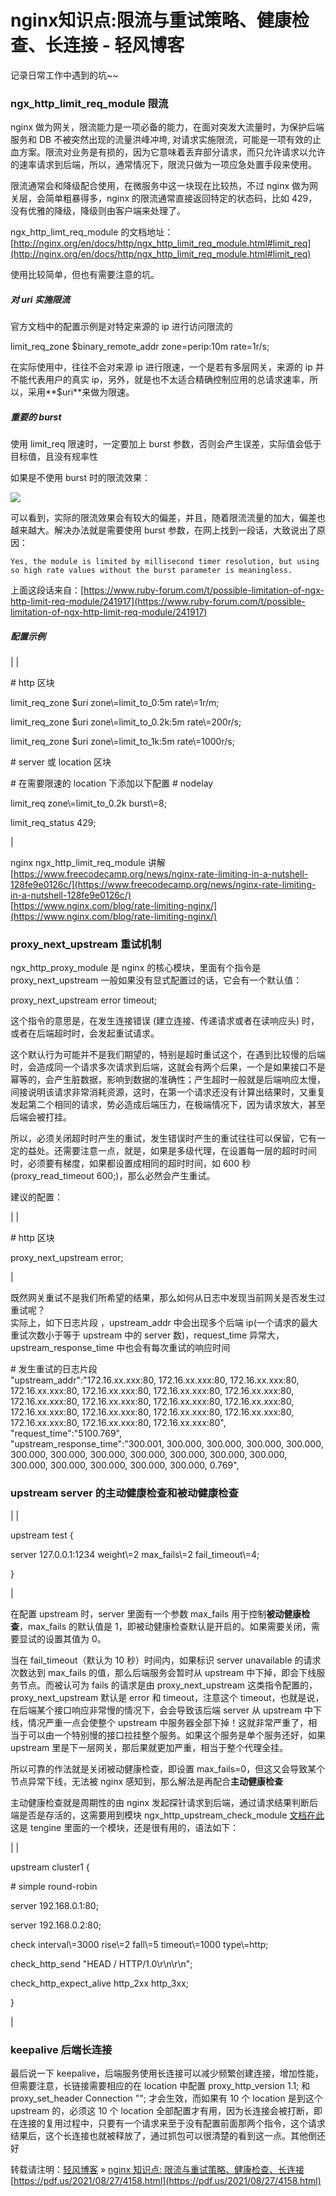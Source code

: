 # nginx知识点:限流与重试策略、健康检查、长连接 - 轻风博客
记录日常工作中遇到的坑\~~

### ngx_http_limit_req_module 限流

nginx 做为网关，限流能力是一项必备的能力，在面对突发大流量时，为保护后端服务和 DB 不被突然出现的流量洪峰冲垮, 对请求实施限流，可能是一项有效的止血方案。限流对业务是有损的，因为它意味着丢弃部分请求，而只允许请求以允许的速率请求到后端，所以，通常情况下，限流只做为一项应急处置手段来使用。

限流通常会和降级配合使用，在微服务中这一块现在比较热，不过 nginx 做为网关层，会简单粗暴得多，nginx 的限流通常直接返回特定的状态码，比如 429，没有优雅的降级，降级则由客户端来处理了。

ngx_http_limt_req_module 的文档地址：[http://nginx.org/en/docs/http/ngx_http_limit_req_module.html#limit_req](http://nginx.org/en/docs/http/ngx_http_limit_req_module.html#limit_req)

使用比较简单，但也有需要注意的坑。

##### 对 uri 实施限流

官方文档中的配置示例是对特定来源的 ip 进行访问限流的

limit_req_zone $binary_remote_addr zone=perip:10m rate=1r/s;

在实际使用中，往往不会对来源 ip 进行限速，一个是若有多层网关，来源的 ip 并不能代表用户的真实 ip，另外，就是也不太适合精确控制应用的总请求速率，所以，采用**$uri**来做为限速。

##### 重要的 burst

使用 limit_req 限速时，一定要加上 burst 参数，否则会产生误差，实际值会低于目标值，且没有规率性

如果是不使用 burst 时的限流效果：

![](http://pdf.us/wp-content/uploads/2021/08/Dingtalk_20210827134746.jpg)

可以看到，实际的限流效果会有较大的偏差，并且，随着限流流量的加大，偏差也越来越大。解决办法就是需要使用 burst 参数，在网上找到一段话，大致说出了原因：

`Yes, the module is limited by millisecond timer resolution, but using so high rate values without the burst parameter is meaningless.`

上面这段话来自：[https://www.ruby-forum.com/t/possible-limitation-of-ngx-http-limit-req-module/241917](https://www.ruby-forum.com/t/possible-limitation-of-ngx-http-limit-req-module/241917)

##### 配置示例

\|  \| 

\# http 区块

limit_req_zone  $uri  zone\\=limit_to_0:5m  rate\\=1r/m;

limit_req_zone  $uri  zone\\=limit_to_0.2k:5m  rate\\=200r/s;

limit_req_zone  $uri  zone\\=limit_to_1k:5m  rate\\=1000r/s;

\# server 或 location 区块

\# 在需要限速的 location 下添加以下配置 # nodelay

limit_req zone\\=limit_to_0.2k  burst\\=8;

limit_req_status  429;

 \|

nginx ngx_http_limit_req_module 讲解  
[https://www.freecodecamp.org/news/nginx-rate-limiting-in-a-nutshell-128fe9e0126c/](https://www.freecodecamp.org/news/nginx-rate-limiting-in-a-nutshell-128fe9e0126c/)  
[https://www.nginx.com/blog/rate-limiting-nginx/](https://www.nginx.com/blog/rate-limiting-nginx/)

### proxy_next_upstream 重试机制

ngx_http_proxy_module 是 nginx 的核心模块，里面有个指令是 proxy_next_upstream 一般如果没有显式配置过的话，它会有一个默认值：

proxy_next_upstream error timeout;

这个指令的意思是，在发生连接错误 (建立连接、传递请求或者在读响应头) 时，或者在后端超时时，会发起重试请求。

这个默认行为可能并不是我们期望的，特别是超时重试这个，在遇到比较慢的后端时，会造成同一个请求多次请求到后端，这就会有两个后果，一个是如果接口不是幂等的，会产生脏数据，影响到数据的准确性；产生超时一般就是后端响应太慢，间接说明该请求非常消耗资源，这时，在第一个请求还没有计算出结果时，又重复发起第二个相同的请求，势必造成后端压力，在极端情况下，因为请求放大，甚至后端会被打挂。

所以，必须关闭超时时产生的重试，发生错误时产生的重试往往可以保留，它有一定的益处。还需要注意一点，就是，如果是多级代理，在设置每一层的超时时间时，必须要有梯度，如果都设置成相同的超时时间，如 600 秒 (proxy_read_timeout 600;)，那么必然会产生重试。

建议的配置：

\|  \| 

\# http 区块

proxy_next_upstream error;

 \|

既然网关重试不是我们所希望的结果，那么如何从日志中发现当前网关是否发生过重试呢？  
实际上，如下日志片段 ，upstream_addr 中会出现多个后端 ip(一个请求的最大重试次数小于等于 upstream 中的 server 数)，request_time 异常大，upstream_response_time 中也会有每次重试的响应时间

\# 发生重试的日志片段  
"upstream_addr":"172.16.xx.xxx:80, 172.16.xx.xxx:80, 172.16.xx.xxx:80, 172.16.xx.xxx:80, 172.16.xx.xxx:80, 172.16.xx.xxx:80, 172.16.xx.xxx:80, 172.16.xx.xxx:80, 172.16.xx.xxx:80, 172.16.xx.xxx:80, 172.16.xx.xxx:80, 172.16.xx.xxx:80, 172.16.xx.xxx:80, 172.16.xx.xxx:80, 172.16.xx.xxx:80, 172.16.xx.xxx:80, 172.16.xx.xxx:80, 172.16.xx.xxx:80",  
"request_time":"5100.769",  
"upstream_response_time":"300.001, 300.000, 300.000, 300.000, 300.000, 300.000, 300.000, 300.000, 300.000, 300.000, 300.000, 300.000, 300.000, 300.000, 300.000, 300.000, 300.000, 0.769",

### upstream server 的主动健康检查和被动健康检查

\|  \| 

upstream  test  {

server  127.0.0.1:1234  weight\\=2  max_fails\\=2  fail_timeout\\=4;

}

 \|

在配置 upstream 时，server 里面有一个参数 max_fails 用于控制**被动健康检查**，max_fails 的默认值是 1，即被动健康检查默认是开启的。如果需要关闭，需要显试的设置其值为 0。

当在 fail_timeout（默认为 10 秒）时间内，如果标识 server unavailable 的请求次数达到 max_fails 的值，那么后端服务会暂时从 upstream 中下掉，即会下线服务节点。而被认可为 fails 的请求是由 proxy_next_upstream 这类指令配置的，proxy_next_upstream 默认是 error 和 timeout，注意这个 timeout，也就是说，在后端某个接口响应非常慢的情况下，会会导致该后端 server 从 upstream 中下线，情况严重一点会使整个 upstream 中服务器全部下掉！这就非常严重了，相当于可以由一个特别慢的接口拉挂整个服务。如果这个服务是单个服务还好，如果 upstream 里是下一层网关，那后果就更加严重，相当于整个代理全挂。

所以可靠的作法就是关闭被动健康检查，即设置 max_fails=0，但这又会导致某个节点异常下线，无法被 nginx 感知到，那么解法是再配合**主动健康检查**

主动健康检查就是周期性的由 nginx 发起探针请求到后端，通过请求结果判断后端是否是存活的，这需要用到模块 ngx_http_upstream_check_module [文档在此](http://tengine.taobao.org/document/http_upstream_check.html)  
这是 tengine 里面的一个模块，还是很有用的，语法如下：

\|  \| 

upstream  cluster1  {

\# simple round-robin

server  192.168.0.1:80;

server  192.168.0.2:80;

check interval\\=3000  rise\\=2  fall\\=5  timeout\\=1000  type\\=http;

check_http_send  "HEAD / HTTP/1.0\\r\\n\\r\\n";

check_http_expect_alive http_2xx http_3xx;

}

 \|

### keepalive 后端长连接

最后说一下 keepalive，后端服务使用长连接可以减少频繁创建连接，增加性能，但需要注意，长链接需要相应的在 location 中配置 proxy_http_version 1.1; 和 proxy_set_header Connection ""; 才会生效，而如果有 10 个 location 是到这个 upstream 的，必须这 10 个 location 全部配置才有用，因为长连接会被打断，即在连接的复用过程中，只要有一个请求来至于没有配置前面那两个指令，这个请求结果后，这个长连接也就被释放了，通过抓包可以很清楚的看到这一点。其他倒还好

转载请注明：[轻风博客](https://pdf.us/) » [nginx 知识点: 限流与重试策略、健康检查、长连接](https://pdf.us/2021/08/27/4158.html) 
 [https://pdf.us/2021/08/27/4158.html](https://pdf.us/2021/08/27/4158.html)
